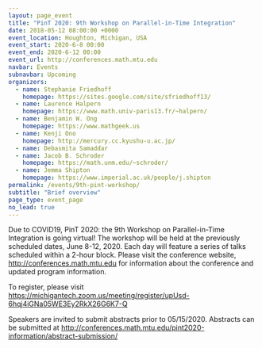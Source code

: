 ```yaml
---
layout: page_event
title: "PinT 2020: 9th Workshop on Parallel-in-Time Integration"
date: 2018-05-12 08:00:00 +0000
event_location: Houghton, Michigan, USA
event_start: 2020-6-8 00:00
event_end: 2020-6-12 00:00
event_url: http://conferences.math.mtu.edu
navbar: Events
subnavbar: Upcoming
organizers:
  - name: Stephanie Friedhoff
    homepage: https://sites.google.com/site/sfriedhoff13/
  - name: Laurence Halpern
    homepage: https://www.math.univ-paris13.fr/~halpern/
  - name: Benjamin W. Ong
    homepage: https://www.mathgeek.us
  - name: Kenji Ono
    homepage: http://mercury.cc.kyushu-u.ac.jp/
  - name: Debasmita Samaddar   
  - name: Jacob B. Schroder
    homepage: https://math.unm.edu/~schroder/
  - name: Jemma Shipton
    homepage: https://www.imperial.ac.uk/people/j.shipton
permalink: /events/9th-pint-workshop/
subtitle: "Brief overview"
page_type: event_page
no_lead: true
---
```


Due to COVID19, PinT 2020: the 9th Workshop on Parallel-in-Time
Integration is going virtual! The workshop will be held at the
previously scheduled dates, June 8-12, 2020. Each day will feature a
series of talks scheduled within a 2-hour block. Please visit
the conference website,
http://conferences.math.mtu.edu
for information about the conference and updated program information.

To register, please visit
https://michigantech.zoom.us/meeting/register/upUsd-6hqj4iGNa05WE3Ey2RkX26G6K7-Q

Speakers are invited to submit abstracts prior to 05/15/2020.
Abstracts can be submitted at
http://conferences.math.mtu.edu/pint2020-information/abstract-submission/


